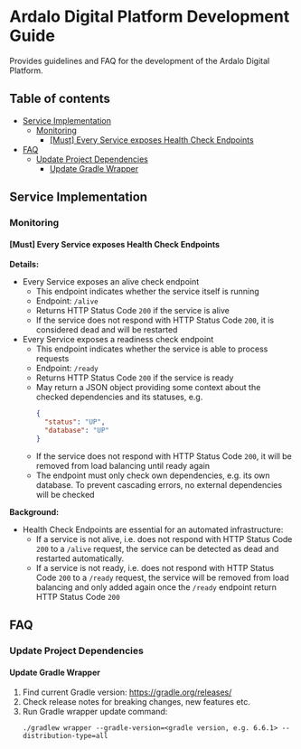 # Ardalo Digital Platform Development Guide
Provides guidelines and FAQ for the development of the Ardalo Digital Platform.

## Table of contents
* [Service Implementation](#service-implementation)
  * [Monitoring](#monitoring)
    * [\[Must\] Every Service exposes Health Check Endpoints](#must-every-service-exposes-health-check-endpoints)
* [FAQ](#faq)
  * [Update Project Dependencies](#update-project-dependencies)
    * [Update Gradle Wrapper](#update-gradle-wrapper)

## Service Implementation

### Monitoring

#### [Must] Every Service exposes Health Check Endpoints

**Details:**
* Every Service exposes an alive check endpoint
  * This endpoint indicates whether the service itself is running
  * Endpoint: `/alive`
  * Returns HTTP Status Code `200` if the service is alive
  * If the service does not respond with HTTP Status Code `200`, it is considered dead and will be restarted
* Every Service exposes a readiness check endpoint
  * This endpoint indicates whether the service is able to process requests
  * Endpoint: `/ready`
  * Returns HTTP Status Code `200` if the service is ready
  * May return a JSON object providing some context about the checked dependencies and its statuses, e.g.
    ```json
    {
      "status": "UP",
      "database": "UP"
    }
    ```
  * If the service does not respond with HTTP Status Code `200`, it will be removed from load balancing
    until ready again
  * The endpoint must only check own dependencies, e.g. its own database. To prevent cascading errors,
    no external dependencies will be checked

**Background:**
* Health Check Endpoints are essential for an automated infrastructure:
  * If a service is not alive, i.e. does not respond with HTTP Status Code `200` to a `/alive` request,
    the service can be detected as dead and restarted automatically.
  * If a service is not ready, i.e. does not respond with HTTP Status Code `200` to a `/ready` request,
    the service will be removed from load balancing and only added again once the `/ready` endpoint
    return HTTP Status Code `200`

## FAQ

### Update Project Dependencies

#### Update Gradle Wrapper

1. Find current Gradle version: https://gradle.org/releases/
2. Check release notes for breaking changes, new features etc.
3. Run Gradle wrapper update command:
    ```
    ./gradlew wrapper --gradle-version=<gradle version, e.g. 6.6.1> --distribution-type=all
    ```
